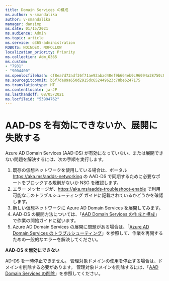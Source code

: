 ```yaml
---
title: Domain Services の構成
ms.author: v-smandalika
author: v-smandalika
manager: dansimp
ms.date: 01/15/2021
ms.audience: Admin
ms.topic: article
ms.service: o365-administration
ROBOTS: NOINDEX, NOFOLLOW
localization_priority: Priority
ms.collection: Adm_O365
ms.custom:
- "7931"
- "9004400"
ms.openlocfilehash: cf8ea7d73adf36f71ae92abad48ef9b664eb0c96094a38750c86cf42958b5323
ms.sourcegitcommit: b5f7da89a650d2915dc652449623c78be6247175
ms.translationtype: HT
ms.contentlocale: ja-JP
ms.lasthandoff: 08/05/2021
ms.locfileid: "53994762"
---
```

# <a name="unable-to-enable-aad-ds-or-deployment-is-failing"></a>AAD-DS を有効にできないか、展開に失敗する

Azure AD Domain Services (AAD-DS) が有効になっていない、または展開できない問題を解決するには、次の手順を実行します。

1. 既存の仮想ネットワークを使用している場合は、ポータル https://aka.ms/aadds-networking の AAD-DS で同期するために必要なポートをブロックする規則がないか NSG を確認します。
2. エラー メッセージが、https://aka.ms/aadds-troubleshoot-enable で利用可能なこのトラブルシューティング ガイドに記載されているかどうかを確認します。
3. 新しい仮想ネットワークに Azure AD Domain Services を展開してみます。
4. AAD-DS の展開方法については、「[AAD Domain Services の作成と構成](https://docs.microsoft.com/azure/active-directory-domain-services/tutorial-create-instance)」で作業の開始ガイドに従います。
5. Azure AD Domain Services の展開に問題がある場合は、「[Azure AD Domain Services のトラブルシューティング](https://docs.microsoft.com/azure/active-directory-domain-services/troubleshoot)」を参照して、作業を再開するための一般的なエラーを解決してください。 

**AAD-DS を無効にできない**

AD-DS を一時停止できません。 管理対象ドメインの使用を停止する場合は、ドメインを削除する必要があります。
管理対象ドメインを削除するには、「[AAD Domain Services の削除](https://docs.microsoft.com/azure/active-directory-domain-services/delete-aadds)」を参照してください。



